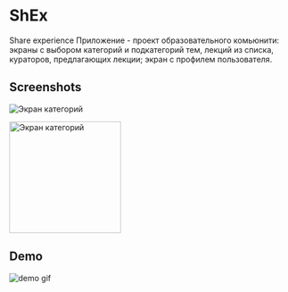 # ShEx

Share experience
Приложение - проект образовательного комьюнити:
экраны с выбором категорий и подкатегорий тем, лекций из списка, кураторов, предлагающих лекции; экран с профилем пользователя.

## Screenshots

![Экран категорий](https://github.com/sv-makh/team15/tree/sv-makh/demo/Screenshot_20220621_162458.png)

<img src="https://github.com/sv-makh/team15/tree/sv-makh/demo/Screenshot_20220621_162458.png" alt="Экран категорий" width="200"/>

## Demo

![demo gif](/team15/demo/demo.gif?raw=true)